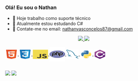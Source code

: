 ### Olá! Eu sou o Nathan

- 🔭 Hoje trabalho como suporte técnico
- 🌱 Atualmente estou estudando C#
- 💬 Contate-me no email: nathanvasconcelos87@gmail.com

<div align="center">
  <a href="https://github.com/Nathan-Vasconcelos">
  <img height="180em" src="https://github-readme-stats.vercel.app/api?username=Nathan-Vasconcelos&show_icons=true&theme=dark&include_all_commits=true&count_private=true"/>
  <img height="180em" src="https://github-readme-stats.vercel.app/api/top-langs/?username=Nathan-Vasconcelos&layout=compact&langs_count=7&theme=dark"/>
</div>
  
  <div style="display: inline_block"><br>
  <img align="center" alt="Rafa-HTML" height="30" width="40" src="https://raw.githubusercontent.com/devicons/devicon/master/icons/html5/html5-original.svg">
  <img align="center" alt="Rafa-CSS" height="30" width="40" src="https://raw.githubusercontent.com/devicons/devicon/master/icons/css3/css3-original.svg">
  <img align="center" alt="Rafa-JavaScript" height="30" width="50" src="https://raw.githubusercontent.com/devicons/devicon/master/icons/javascript/javascript-original.svg">
  <img align="center" alt="Rafa-Python" height="45" width="50" src="https://raw.githubusercontent.com/devicons/devicon/master/icons/php/php-original.svg">
  <img align="center" alt="Rafa-Python" height="30" width="40" src="https://raw.githubusercontent.com/devicons/devicon/master/icons/mysql/mysql-original.svg">
  <img align="center" alt="Rafa-Python" height="30" width="40" src="https://raw.githubusercontent.com/devicons/devicon/master/icons/python/python-original.svg">
  <img align="center" alt="Rafa-Python" height="30" width="40" src="https://raw.githubusercontent.com/devicons/devicon/master/icons/csharp/csharp-original.svg">
</div>
  
  ##
  
  <div>
   <a href="https://www.linkedin.com/in/nathan-vasconcelos-085098230/" target="_blank"><img src="https://img.shields.io/badge/-LinkedIn-%230077B5?style=for-the-badge&logo=linkedin&logoColor=white" target="_blank"></a>
    <a href="https://www.youtube.com/channel/UCgcBz_bhODUGD55gCZxpl-g" target="_blank"><img src="https://img.shields.io/badge/-youtube-%23E4405F?style=for-the-badge&logo=youtube&logoColor=white" target="_blank"></a>
</div>
